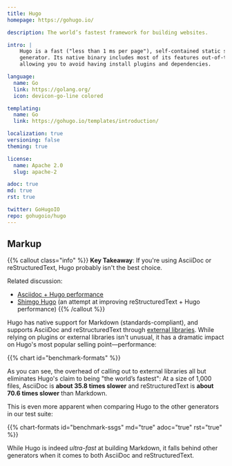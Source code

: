 ```yaml
---
title: Hugo
homepage: https://gohugo.io/

description: The world’s fastest framework for building websites.

intro: |
    Hugo is a fast ("less than 1 ms per page"), self-contained static site
    generator. Its native binary includes most of its features out-of-the-box,
    allowing you to avoid having install plugins and dependencies.

language:
  name: Go
  link: https://golang.org/
  icon: devicon-go-line colored

templating:
  name: Go
  link: https://gohugo.io/templates/introduction/

localization: true
versioning: false
theming: true

license:
  name: Apache 2.0
  slug: apache-2

adoc: true
md: true
rst: true

twitter: GoHugoIO
repo: gohugoio/hugo
---
```


## Markup

{{% callout class="info" %}}
**Key Takeaway**: If you're using AsciiDoc or reStructuredText, Hugo probably isn't the best choice.

Related discussion:
- [Asciidoc + Hugo performance](https://discourse.gohugo.io/t/asciidoc-hugo-performance/10637)
- [Shimgo Hugo](https://tychoish.com/post/shimgo-hugo/) (an attempt at improving reStructuredText + Hugo performance)
{{% /callout %}}

Hugo has native support for Markdown (standards-compliant), and supports AsciiDoc and reStructuredText through [external libraries][1]. While relying on plugins or external libraries isn't unusual, it has a dramatic impact on Hugo's most popular selling point&mdash;performance:

{{% chart id="benchmark-formats" %}}

As you can see, the overhead of calling out to external libraries all but eliminates Hugo's claim to being "the world’s fastest": At a size of 1,000 files, AsciiDoc is **about 35.8 times slower** and reStructuredText is **about 70.6 times slower** than Markdown.

This is even more apparent when comparing Hugo to the other generators in our test suite:

{{% chart-formats id="benchmark-ssgs" md="true" adoc="true" rst="true" %}}

While Hugo is indeed *ultra-fast* at building Markdown, it falls behind other generators
when it comes to both AsciiDoc and reStructuredText.

[1]: https://gohugo.io/content-management/formats/#list-of-content-formats
